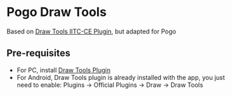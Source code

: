 # Pogo Draw Tools
Based on [Draw Tools IITC-CE Plugin](https://github.com/IITC-CE/ingress-intel-total-conversion/blob/master/plugins/draw-tools.js), but adapted for Pogo

## Pre-requisites
* For PC, install [Draw Tools Plugin](https://iitc.app/build/release/plugins/draw-tools.user.js)
* For Android, Draw Tools plugin is already installed with the app, you just need to enable: Plugins -> Official Plugins -> Draw -> Draw Tools